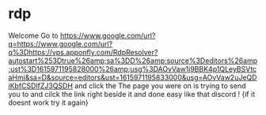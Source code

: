 # rdp
Welcome Go to https://www.google.com/url?q=https://www.google.com/url?q%3Dhttps://vps.apponfly.com/RdpResolver?autostart%253Dtrue%26amp;sa%3DD%26amp;source%3Deditors%26amp;ust%3D1615971195828000%26amp;usg%3DAOvVaw1j9BBK4p1QLeyBSVtcaHmi&sa=D&source=editors&ust=1615971195833000&usg=AOvVaw2uJeQDiKbfCSDlfZJ3QSDH and click the The page you were on is trying to send you to and cilck the link right beside it and done easy like that discord ! {if it doesnt work try it again}
